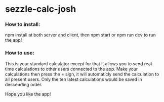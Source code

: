 # sezzle-calc-josh
<h3>How to install:</h3>
npm install at both server and client, then npm start or npm run dev to run the app!

<h3>How to use:</h3>
This is your standard calculator except for that it allows you to send real-time calculations to other users connected to the app.
Make your calculations then press the = sign, it will automaticly send the calculation to all present users. Only the ten latest calculations would be saved in descending order.

Hope you like the app!

